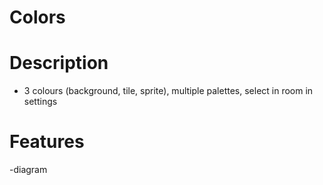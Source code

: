 # Colors

<h1>Description</h1>

- 3 colours (background, tile, sprite), multiple palettes, select in room in settings

<h1>Features</h1>

-diagram

